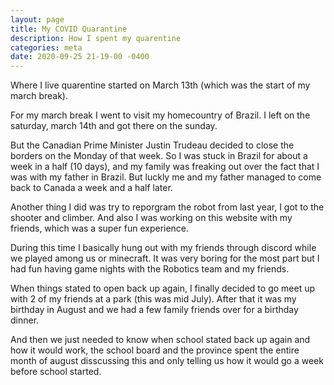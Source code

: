 ```yaml
---
layout: page
title: My COVID Quarantine
description: How I spent my quarentine
categories: meta
date: 2020-09-25 21-19-00 -0400
---
```


Where I live quarentine started on March 13th (which was the start of my march break).

For my march break I went to visit my homecountry of Brazil. I left on the saturday, march 14th and got there on the sunday. 

But the Canadian Prime Minister Justin Trudeau decided to close the borders on the Monday of that week. So I was stuck in Brazil for about a week in a half (10 days), and my family was freaking out over the fact that I was with my father in Brazil. 
But luckly me and my father managed to come back to Canada a week and a half later.

Another thing I did was try to reporgram the robot from last year, I got to the shooter and climber. And also I was working on this website with my friends, which was a super fun experience. 

During this time I basically hung out with my friends through discord while we played among us or minecraft. It was very boring for the most part but I had fun having game nights with the Robotics team and my friends. 

When things stated to open back up again, I finally decided to go meet up with 2 of my friends at a park (this was mid July). After that it was my birthday in August and we had a few family friends over for a birthday dinner. 

And then we just needed to know when school stated back up again and how it would work, the school board and the province spent the entire month of august disscussing this and only telling us how it would go a week before school started. 
